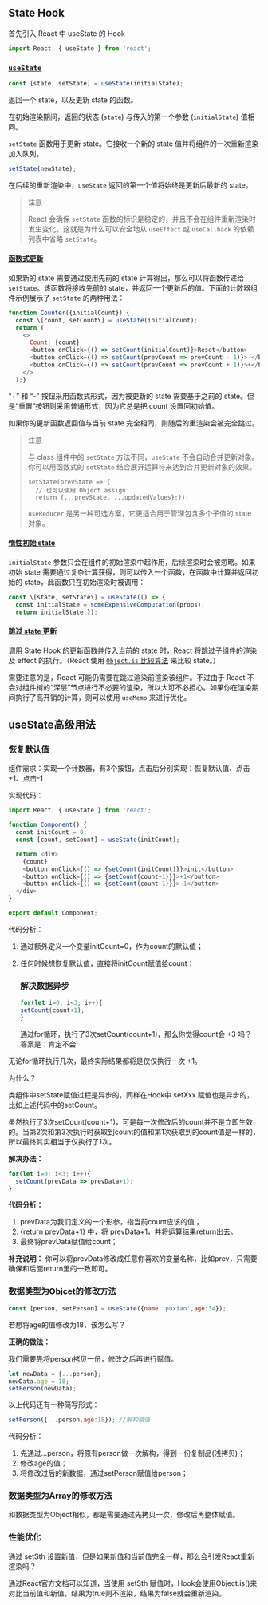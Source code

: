## State Hook

首先引入 React 中 useState 的 Hook

```js
import React, { useState } from 'react';
```

### [`useState`](https://react.docschina.org/docs/hooks-reference.html#usestate)

```js
const [state, setState] = useState(initialState);
```

返回一个 state，以及更新 state 的函数。

在初始渲染期间，返回的状态 (`state`) 与传入的第一个参数 (`initialState`) 值相同。

`setState` 函数用于更新 state。它接收一个新的 state 值并将组件的一次重新渲染加入队列。

```js
setState(newState);
```

在后续的重新渲染中，`useState` 返回的第一个值将始终是更新后最新的 state。

> 注意
> 
> React 会确保 `setState` 函数的标识是稳定的，并且不会在组件重新渲染时发生变化。这就是为什么可以安全地从 `useEffect` 或 `useCallback` 的依赖列表中省略 `setState`。

#### [函数式更新](https://react.docschina.org/docs/hooks-reference.html#functional-updates)

如果新的 state 需要通过使用先前的 state 计算得出，那么可以将函数传递给 `setState`。该函数将接收先前的 state，并返回一个更新后的值。下面的计数器组件示例展示了 `setState` 的两种用法：

```js
function Counter({initialCount}) {
  const \[count, setCount\] = useState(initialCount);
  return (
    <>
      Count: {count}
      <button onClick={() => setCount(initialCount)}>Reset</button>
      <button onClick={() => setCount(prevCount => prevCount - 1)}>-</button>
      <button onClick={() => setCount(prevCount => prevCount + 1)}>+</button>
    </>
  );}
```

“+” 和 “-” 按钮采用函数式形式，因为被更新的 state 需要基于之前的 state。但是“重置”按钮则采用普通形式，因为它总是把 count 设置回初始值。

如果你的更新函数返回值与当前 state 完全相同，则随后的重渲染会被完全跳过。

> 注意
> 
> 与 class 组件中的 `setState` 方法不同，`useState` 不会自动合并更新对象。你可以用函数式的 `setState` 结合展开运算符来达到合并更新对象的效果。
> 
> ```
> setState(prevState => {
>   // 也可以使用 Object.assign
>   return {...prevState, ...updatedValues};});
> ```
> 
> `useReducer` 是另一种可选方案，它更适合用于管理包含多个子值的 state 对象。

#### [惰性初始 state](https://react.docschina.org/docs/hooks-reference.html#lazy-initial-state)

`initialState` 参数只会在组件的初始渲染中起作用，后续渲染时会被忽略。如果初始 state 需要通过复杂计算获得，则可以传入一个函数，在函数中计算并返回初始的 state，此函数只在初始渲染时被调用：

```js
const \[state, setState\] = useState(() => {
  const initialState = someExpensiveComputation(props);
  return initialState;});
```

#### [跳过 state 更新](https://react.docschina.org/docs/hooks-reference.html#bailing-out-of-a-state-update)

调用 State Hook 的更新函数并传入当前的 state 时，React 将跳过子组件的渲染及 effect 的执行。（React 使用 [`Object.is` 比较算法](https://developer.mozilla.org/en-US/docs/Web/JavaScript/Reference/Global_Objects/Object/is#Description) 来比较 state。）

需要注意的是，React 可能仍需要在跳过渲染前渲染该组件。不过由于 React 不会对组件树的“深层”节点进行不必要的渲染，所以大可不必担心。如果你在渲染期间执行了高开销的计算，则可以使用 `useMemo` 来进行优化。

## useState高级用法

### 恢复默认值

组件需求：实现一个计数器，有3个按钮，点击后分别实现：恢复默认值、点击+1、点击-1

实现代码：

```js
import React, { useState } from 'react';

function Component() {
  const initCount = 0;
  const [count, setCount] = useState(initCount);

  return <div>
    {count}
    <button onClick={() => {setCount(initCount)}}>init</button>
    <button onClick={() => {setCount(count+1)}}>+1</button>
    <button onClick={() => {setCount(count-1)}}>-1</button>
  </div>
}

export default Component;
```

代码分析：

1. 通过额外定义一个变量initCount=0，作为count的默认值；

2. 任何时候想恢复默认值，直接将initCount赋值给count；
   
   ### 解决数据异步
   
   ```js
   for(let i=0; i<3; i++){
   setCount(count+1);
   }
   ```
   
   通过for循环，执行了3次setCount(count+1)，那么你觉得count会 +3 吗？
   答案是：肯定不会

无论for循环执行几次，最终实际结果都将是仅仅执行一次 +1。

为什么？

类组件中setState赋值过程是异步的，同样在Hook中 setXxx 赋值也是异步的，比如上述代码中的setCount。

虽然执行了3次setCount(count+1)，可是每一次修改后的count并不是立即生效的。当第2次和第3次执行时获取到count的值和第1次获取到的count值是一样的，所以最终其实相当于仅执行了1次。

**解决办法：**

```js
for(let i=0; i<3; i++){
  setCount(prevData => prevData+1);
}
```

**代码分析：**

1. prevData为我们定义的一个形参，指当前count应该的值；
2. {return prevData+1} 中，将 prevData+1，并将运算结果return出去。
3. 最终将prevData赋值给count；

**补充说明：**
你可以将prevData修改成任意你喜欢的变量名称，比如prev，只需要确保和后面return里的一致即可。

### 数据类型为Objcet的修改方法

```js
const [person, setPerson] = useState({name:'puxiao',age:34});
```

若想将age的值修改为18，该怎么写？

**正确的做法：**

我们需要先将person拷贝一份，修改之后再进行赋值。

```js
let newData = {...person};
newData.age = 18;
setPerson(newData);
```

以上代码还有一种简写形式：

```js
setPerson({...person,age:18}); //解构赋值
```

代码分析：

1. 先通过...person，将原有person做一次解构，得到一份复制品(浅拷贝)；
2. 修改age的值；
3. 将修改过后的新数据，通过setPerson赋值给person；

### 数据类型为Array的修改方法

和数据类型为Object相似，都是需要通过先拷贝一次，修改后再整体赋值。

### 性能优化

通过 setSth  设置新值，但是如果新值和当前值完全一样，那么会引发React重新渲染吗？

通过React官方文档可以知道，当使用 setSth 赋值时，Hook会使用Object.is()来对比当前值和新值，结果为true则不渲染，结果为false就会重新渲染。
